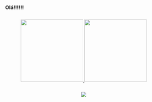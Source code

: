 ### Olá!!!!!!

##
 
<div align="center">
  <a href="https://github.com/crismassaneiro/">
  <img height="200em" src="https://github-readme-stats.vercel.app/api?username=crismassaneiro&show_icons=false&theme=chartreuse-dark&include_all_commits=true&count_private=true"/>
  <img height="200em" src="https://github-readme-stats.vercel.app/api/top-langs/?username=crismassaneiro&layout=compact&langs_count=7&theme=merko"/>
   

  
  ##
 
<div> 
  <a href="https://www.linkedin.com/in/cristian-massaneiro-aa295520b/" target="_blank"><img src="https://img.shields.io/badge/-LinkedIn-%230077B5?style=for-the-badge&logo=linkedin&logoColor=white" target="_blank"></a>
</div>
